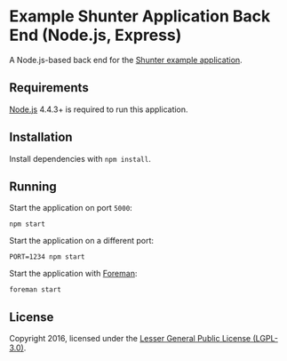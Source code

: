 
# Example Shunter Application Back End (Node.js, Express)

A Node.js-based back end for the [Shunter example application](https://github.com/shunterjs/example).


## Requirements

[Node.js](https://nodejs.org/) 4.4.3+ is required to run this application.


## Installation

Install dependencies with `npm install`.


## Running

Start the application on port `5000`:

```
npm start
```

Start the application on a different port:

```
PORT=1234 npm start
```

Start the application with [Foreman](https://github.com/ddollar/foreman):

```
foreman start
```


## License

Copyright 2016, licensed under the [Lesser General Public License (LGPL-3.0)](http://www.gnu.org/licenses/lgpl-3.0.txt).